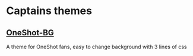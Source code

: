 # Captains themes

## [OneShot-BG](https://github.com/Captain8771-themes/oneshot-bg)

A theme for OneShot fans, easy to change background with 3 lines of css
